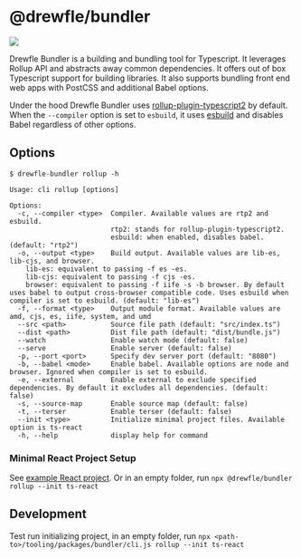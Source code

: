 # @drewfle/bundler

![](https://raw.githubusercontent.com/drewfle/tooling/master/packages/bundler/files/bundler-watch.gif)

Drewfle Bundler is a building and bundling tool for Typescript. It leverages Rollup API and abstracts away common dependencies. It offers out of box Typescript support for building libraries. It also supports bundling front end web apps with PostCSS and additional Babel options.

Under the hood Drewfle Bundler uses [rollup-plugin-typescript2](https://www.npmjs.com/package/rollup-plugin-typescript2) by default. When the `--compiler` option is set to `esbuild`, it uses [esbuild](https://github.com/evanw/esbuild) and disables Babel regardless of other options.

## Options

```
$ drewfle-bundler rollup -h

Usage: cli rollup [options]

Options:
  -c, --compiler <type>  Compiler. Available values are rtp2 and esbuild.
                         rtp2: stands for rollup-plugin-typescript2.
                         esbuild: when enabled, disables babel. (default: "rtp2")
  -o, --output <type>    Build output. Available values are lib-es, lib-cjs, and browser.
    lib-es: equivalent to passing -f es -es.
    lib-cjs: equivalent to passing -f cjs -es.
    browser: equivalent to passing -f iife -s -b browser. By default uses babel to output cross-browser compatible code. Uses esbuild when compiler is set to esbuild. (default: "lib-es")
  -f, --format <type>    Output module format. Available values are amd, cjs, es, iife, system, and umd
  --src <path>           Source file path (default: "src/index.ts")
  --dist <path>          Dist file path (default: "dist/bundle.js")
  --watch                Enable watch mode (default: false)
  --serve                Enable server (default: false)
  -p, --port <port>      Specify dev server port (default: "8080")
  -b, --babel <mode>     Enable babel. Available options are node and browser. Ignored when compiler is set to esbuild.
  -e, --external         Enable external to exclude specified dependencies. By default it excludes all dependencies. (default: false)
  -s, --source-map       Enable source map (default: false)
  -t, --terser           Enable terser (default: false)
  --init <type>          Initialize minimal project files. Available option is ts-react
  -h, --help             display help for command
```

### Minimal React Project Setup

See [example React project](https://github.com/drewfle/tooling/tree/master/packages/templates/bundler/rollup/ts-react). Or in an empty folder, run `npx @drewfle/bundler rollup --init ts-react`

## Development

Test run initializing project, in an empty folder, run `npx <path-to>/tooling/packages/bundler/cli.js rollup --init ts-react`
